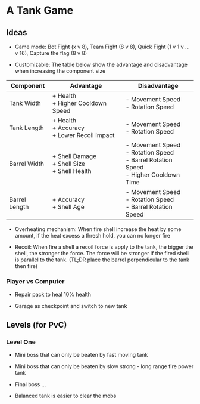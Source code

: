 # A Tank Game

## Ideas

- Game mode: Bot Fight (x v 8), Team Fight (8 v 8), Quick Fight (1 v 1 v ... v 16), Capture the flag (8 v 8)

- Customizable: The table below show the advantage and disadvantage when increasing the component size

| Component     | Advantage | Disadvantage |
|---------------|-----------|--------------|
| Tank Width    | + Health  <br> + Higher Cooldown Speed            | - Movement Speed       <br> - Rotation Speed |
| Tank Length   | + Health  <br> + Accuracy<br> + Lower Recoil Impact            | - Movement Speed       <br> - Rotation Speed |
| Barrel Width  | + Shell Damage  <br> + Shell Size <br> + Shell Health | - Movement Speed       <br> - Rotation Speed<br> - Barrel Rotation Speed<br> - Higher Cooldown Time |
| Barrel Length | + Accuracy<br> + Shell Age                       | - Movement Speed       <br> - Rotation Speed<br> - Barrel Rotation Speed |

- Overheating mechanism: When fire shell increase the heat by some amount, if the heat excess a thresh hold, you can no longer fire

- Recoil: When fire a shell a recoil force is apply to the tank, the bigger the shell, the stronger the force. The force will be stronger if the fired shell is parallel to the tank. (TL;DR place the barrel perpendicular to the tank then fire)

### Player vs Computer

- Repair pack to heal 10% health

- Garage as checkpoint and switch to new tank

## Levels (for PvC)

### Level One

- Mini boss that can only be beaten by fast moving tank

- Mini boss that can only be beaten by slow strong - long range fire power tank

- Final boss ...

- Balanced tank is easier to clear the mobs

